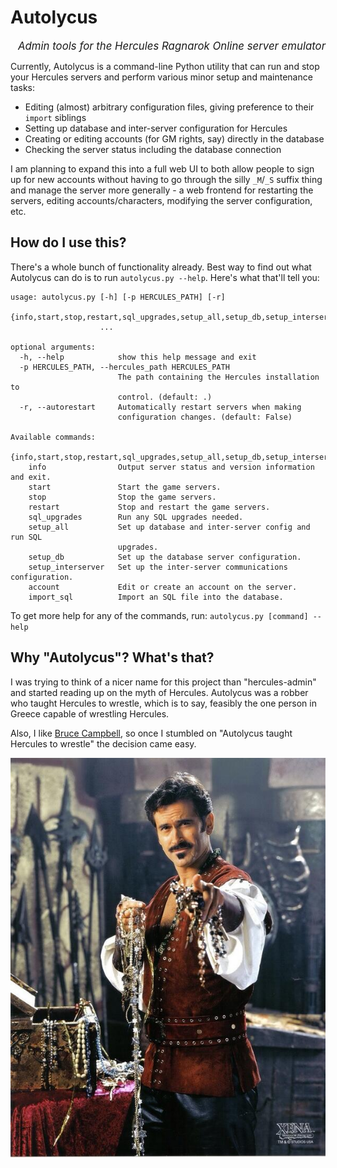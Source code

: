 # Autolycus
<div style="text-align: right; font-size: 1.2em; font-style: italic">
  Admin tools for the Hercules Ragnarok Online server emulator
</div>

Currently, Autolycus is a command-line Python utility that can run and stop your Hercules servers
and perform various minor setup and maintenance tasks:

  * Editing (almost) arbitrary configuration files, giving preference to their `import` siblings
  * Setting up database and inter-server configuration for Hercules
  * Creating or editing accounts (for GM rights, say) directly in the database
  * Checking the server status including the database connection

I am planning to expand this into a full web UI to both allow people to sign up for new accounts
without having to go through the silly `_M`/`_S` suffix thing and manage the server more generally -
a web frontend for restarting the servers, editing accounts/characters, modifying the server
configuration, etc.

## How do I use this?

There's a whole bunch of functionality already. Best way to find out what Autolycus can do is to run
`autolycus.py --help`. Here's what that'll tell you:

    usage: autolycus.py [-h] [-p HERCULES_PATH] [-r]
                        {info,start,stop,restart,sql_upgrades,setup_all,setup_db,setup_interserver,account,import_sql}
                        ...

    optional arguments:
      -h, --help            show this help message and exit
      -p HERCULES_PATH, --hercules_path HERCULES_PATH
                            The path containing the Hercules installation to
                            control. (default: .)
      -r, --autorestart     Automatically restart servers when making
                            configuration changes. (default: False)

    Available commands:
      {info,start,stop,restart,sql_upgrades,setup_all,setup_db,setup_interserver,account,import_sql}
        info                Output server status and version information and exit.
        start               Start the game servers.
        stop                Stop the game servers.
        restart             Stop and restart the game servers.
        sql_upgrades        Run any SQL upgrades needed.
        setup_all           Set up database and inter-server config and run SQL
                            upgrades.
        setup_db            Set up the database server configuration.
        setup_interserver   Set up the inter-server communications configuration.
        account             Edit or create an account on the server.
        import_sql          Import an SQL file into the database.

To get more help for any of the commands, run: `autolycus.py [command] --help`

## Why "Autolycus"? What's that?

I was trying to think of a nicer name for this project than "hercules-admin" and started reading up
on the myth of Hercules. Autolycus was a robber who taught Hercules to wrestle, which is to say,
feasibly the one person in Greece capable of wrestling Hercules.

Also, I like [Bruce Campbell](https://hercules-xena.fandom.com/wiki/Autolycus), so once I stumbled on "Autolycus taught Hercules to wrestle" the decision came easy.

<img align="center" src="https://github.com/fpiesche/autolycus/raw/master/autolycus.jpg" alt="Bruce Campbell as Autolycus in Xena: Warrior Princess" />
